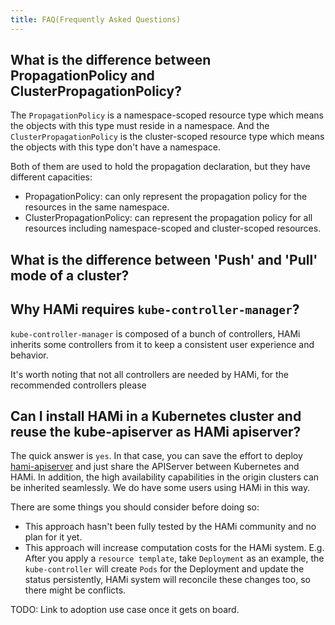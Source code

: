 ```yaml
---
title: FAQ(Frequently Asked Questions)
---
```


## What is the difference between PropagationPolicy and ClusterPropagationPolicy?

The `PropagationPolicy` is a namespace-scoped resource type which means the objects with this type must reside in a namespace.
And the `ClusterPropagationPolicy` is the cluster-scoped resource type which means the objects with this type don't have a namespace.

Both of them are used to hold the propagation declaration, but they have different capacities:
- PropagationPolicy: can only represent the propagation policy for the resources in the same namespace.
- ClusterPropagationPolicy: can represent the propagation policy for all resources including namespace-scoped and cluster-scoped resources.

## What is the difference between 'Push' and 'Pull' mode of a cluster?


## Why HAMi requires `kube-controller-manager`?

`kube-controller-manager` is composed of a bunch of controllers, HAMi inherits some controllers from it
to keep a consistent user experience and behavior.

It's worth noting that not all controllers are needed by HAMi, for the recommended controllers please


## Can I install HAMi in a Kubernetes cluster and reuse the kube-apiserver as HAMi apiserver?

The quick answer is `yes`. In that case, you can save the effort to deploy
[hami-apiserver](https://github.com/hami-io/hami/blob/master/artifacts/deploy/hami-apiserver.yaml) and just
share the APIServer between Kubernetes and HAMi. In addition, the high availability capabilities in the origin clusters
can be inherited seamlessly. We do have some users using HAMi in this way.

There are some things you should consider before doing so:

- This approach hasn't been fully tested by the HAMi community and no plan for it yet.
- This approach will increase computation costs for the HAMi system. E.g.
  After you apply a `resource template`, take `Deployment` as an example, the `kube-controller` will create `Pods` for the
  Deployment and update the status persistently, HAMi system will reconcile these changes too, so there might be
  conflicts.

TODO: Link to adoption use case once it gets on board.
